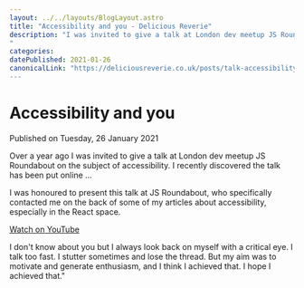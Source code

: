 ```yaml
---
layout: ../../layouts/BlogLayout.astro
title: "Accessibility and you - Delicious Reverie"
description: "I was invited to give a talk at London dev meetup JS Roundabout on the subject of accessibility. I recently discovered the talk has been put online ...
"
categories:
datePublished: 2021-01-26
canonicalLink: "https://deliciousreverie.co.uk/posts/talk-accessibility-you/
---
```

# Accessibility and you

Published on Tuesday, 26 January 2021

Over a year ago I was invited to give a talk at London dev meetup JS Roundabout on the subject of accessibility. I recently discovered the talk has been put online ...

I was honoured to present this talk at JS Roundabout, who specifically contacted me on the back of some of my articles about accessibility, especially in the React space.

[Watch on YouTube](https://www.youtube.com/watch?v=XdiIOd6wgMg&feature=emb_imp_woyt)

I don't know about you but I always look back on myself with a critical eye. I talk too fast. I stutter sometimes and lose the thread. But my aim was to motivate and generate enthusiasm, and I think I achieved that. I hope I achieved that."